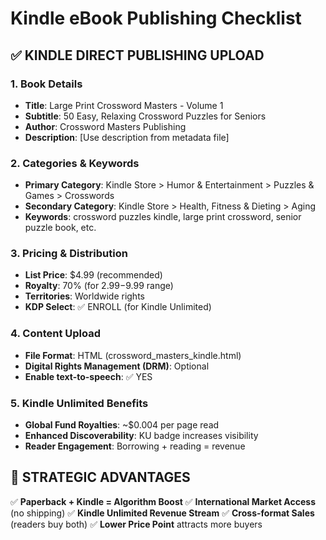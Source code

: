 # Kindle eBook Publishing Checklist

## ✅ KINDLE DIRECT PUBLISHING UPLOAD

### 1. Book Details
- **Title**: Large Print Crossword Masters - Volume 1
- **Subtitle**: 50 Easy, Relaxing Crossword Puzzles for Seniors  
- **Author**: Crossword Masters Publishing
- **Description**: [Use description from metadata file]

### 2. Categories & Keywords
- **Primary Category**: Kindle Store > Humor & Entertainment > Puzzles & Games > Crosswords
- **Secondary Category**: Kindle Store > Health, Fitness & Dieting > Aging
- **Keywords**: crossword puzzles kindle, large print crossword, senior puzzle book, etc.

### 3. Pricing & Distribution
- **List Price**: $4.99 (recommended)
- **Royalty**: 70% (for $2.99-$9.99 range)
- **Territories**: Worldwide rights
- **KDP Select**: ✅ ENROLL (for Kindle Unlimited)

### 4. Content Upload
- **File Format**: HTML (crossword_masters_kindle.html)
- **Digital Rights Management (DRM)**: Optional
- **Enable text-to-speech**: ✅ YES

### 5. Kindle Unlimited Benefits
- **Global Fund Royalties**: ~$0.004 per page read
- **Enhanced Discoverability**: KU badge increases visibility
- **Reader Engagement**: Borrowing + reading = revenue

## 🎯 STRATEGIC ADVANTAGES

✅ **Paperback + Kindle = Algorithm Boost**
✅ **International Market Access** (no shipping)
✅ **Kindle Unlimited Revenue Stream**
✅ **Cross-format Sales** (readers buy both)
✅ **Lower Price Point** attracts more buyers
